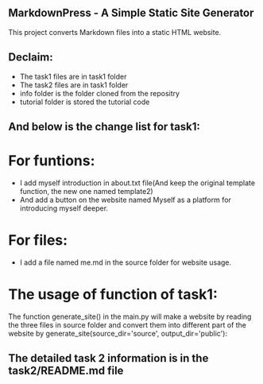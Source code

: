 ## MarkdownPress - A Simple Static Site Generator
This project converts Markdown files into a static HTML website.

## Declaim:
- The task1 files are in task1 folder
- The task2 files are in task1 folder
- info folder is the folder cloned from the repositry
- tutorial folder is stored the tutorial code

## And below is the change list for task1:
# For funtions:
- I add myself introduction in about.txt file(And keep the original template function, the new one named template2)
- And add a button on the website named Myself as a platform for introducing myself deeper.
# For files:
- I add a file named me.md in the source folder for website usage.

# The usage of function of task1:
The function generate_site() in the main.py will make a website by reading the three files in source folder and convert them into different part of the website by  generate_site(source_dir='source', output_dir='public'):

## The detailed task 2 information is in the task2/README.md file 


